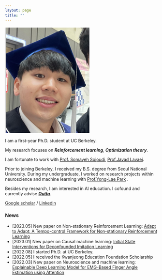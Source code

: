 ```yaml
---
layout: page
title: ""
---
```

![](/assets/hyunin.png)

I am a first-year Ph.D. student at UC Berkeley. 

My research focuses on ***Reinforcement learning***, ***Optimization theory***. 

I am fortunate to work with [Prof. Somayeh Sojoudi](https://people.eecs.berkeley.edu/~sojoudi/index.html), [Prof.Javad Lavaei](https://lavaei.ieor.berkeley.edu/).

Prior to joining Berkeley, I received my B.S. degree from Seoul National University. During my undergraduate, I worked on research projects within neuroscience and machine learning with [Prof.Yong-Lae Park](https://softrobotics.snu.ac.kr/) . 

Besides my research, I am interested in AI education. I cofound and currently advise [***Outta***](https://outta.ai/). 

[Google scholar](https://scholar.google.com/citations?user=kHTDu1YAAAAJ&hl=en) / [Linkedin](https://kr.linkedin.com/in/hyunin-lee-539b641b1)

### News 
* [2023.05] New paper on Non-stationary Reinforcement Learning: [Adapt to Adapt: A Tempo-control Framework for
Non-stationary Reinforcement Learning]()
* [2023.01] New paper on Causal machine learning: [Initial State Interventions for Deconfounded Imitation Learning](https://sam.pfrommer.us/wp-content/uploads/2023/03/main.pdf)
* [2022.08] I started Ph.D. at UC Berkeley.
* [2022.05] I received the Kwanjeong Education Foundation Scholarship
* [2022.03] New paper on Neuroscience and machine learning: [Explainable Deep Learning Model for EMG-Based Finger Angle Estimation using Attention](https://ieeexplore.ieee.org/stamp/stamp.jsp?tp=&arnumber=9829861)


